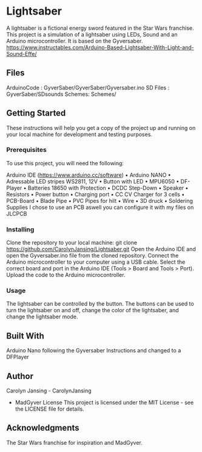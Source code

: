 # Lightsaber
A lightsaber is a fictional energy sword featured in the Star Wars franchise. This project is a simulation of a lightsaber using LEDs, Sound and an Arduino microcontroller. It is based on the Gyversaber. https://www.instructables.com/Arduino-Based-Lightsaber-With-Light-and-Sound-Effe/

## Files
ArduinoCode : GyverSaber/GyverSaber/Gyversaber.ino
SD Files : GyverSaber/SDsounds
Schemes: Schemes/


## Getting Started
These instructions will help you get a copy of the project up and running on your local machine for development and testing purposes.

### Prerequisites
To use this project, you will need the following:

Arduino IDE (https://www.arduino.cc/software)
•	Arduino NANO 
•	Adressable LED stripes WS2811, 12V
•	Button with LED 
•	MPU6050 
•	DF-Player
•	Batteries 18650 with Protection
•	DCDC Step-Down
•	Speaker
•	Resistors
•	Power button
•	Charging port
•	CC CV Charger for 3 cells
•	PCB-Board
•	Blade Pipe
•	PVC Pipes for hilt
•	Wire
•	3D druck
•	Soldering Supplies
I chose to use an PCB aswell you can configure it with my files on JLCPCB

### Installing
Clone the repository to your local machine: git clone https://github.com/CarolynJansing/Lightsaber.git
Open the Arduino IDE and open the Gyversaber.ino file from the cloned repository.
Connect the Arduino microcontroller to your computer using a USB cable.
Select the correct board and port in the Arduino IDE (Tools > Board and Tools > Port).
Upload the code to the Arduino microcontroller.
### Usage
The lightsaber can be controlled by the button. The buttons can be used to turn the lightsaber on and off, change the color of the lightsaber, and change the lightsaber mode.

## Built With
Arduino Nano following the Gyversaber Instructions and changed to a DFPlayer
## Author
Carolyn Jansing - CarolynJansing
+ MadGyver
License
This project is licensed under the MIT License - see the LICENSE file for details.

## Acknowledgments
The Star Wars franchise for inspiration and MadGyver.
